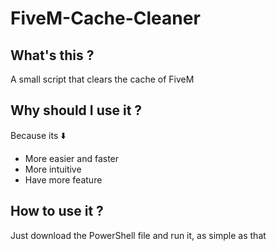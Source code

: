 # FiveM-Cache-Cleaner
## What's this ?
A small script that clears the cache of FiveM
## Why should I use it ?
Because its ⬇️
+ More easier and faster
+ More intuitive
+ Have more feature
## How to use it ?
Just download the PowerShell file and run it, as simple as that
